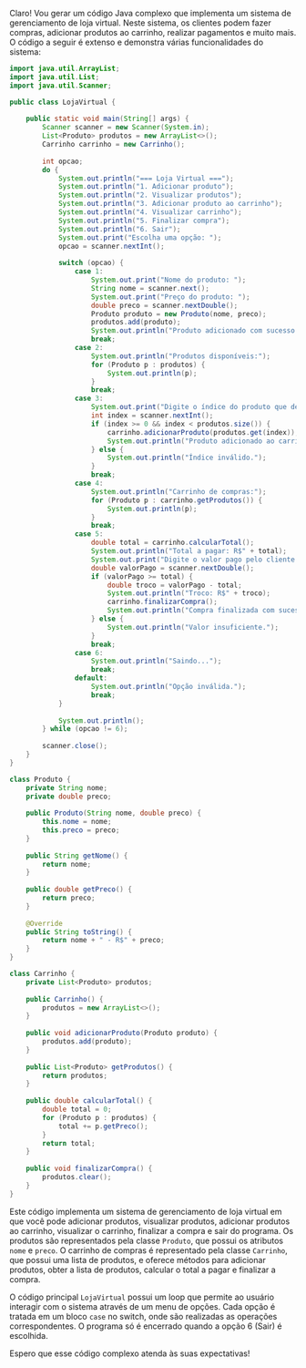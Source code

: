 Claro! Vou gerar um código Java complexo que implementa um sistema de gerenciamento de loja virtual. Neste sistema, os clientes podem fazer compras, adicionar produtos ao carrinho, realizar pagamentos e muito mais. O código a seguir é extenso e demonstra várias funcionalidades do sistema:

```java
import java.util.ArrayList;
import java.util.List;
import java.util.Scanner;

public class LojaVirtual {
    
    public static void main(String[] args) {
        Scanner scanner = new Scanner(System.in);
        List<Produto> produtos = new ArrayList<>();
        Carrinho carrinho = new Carrinho();
        
        int opcao;
        do {
            System.out.println("=== Loja Virtual ===");
            System.out.println("1. Adicionar produto");
            System.out.println("2. Visualizar produtos");
            System.out.println("3. Adicionar produto ao carrinho");
            System.out.println("4. Visualizar carrinho");
            System.out.println("5. Finalizar compra");
            System.out.println("6. Sair");
            System.out.print("Escolha uma opção: ");
            opcao = scanner.nextInt();
            
            switch (opcao) {
                case 1:
                    System.out.print("Nome do produto: ");
                    String nome = scanner.next();
                    System.out.print("Preço do produto: ");
                    double preco = scanner.nextDouble();
                    Produto produto = new Produto(nome, preco);
                    produtos.add(produto);
                    System.out.println("Produto adicionado com sucesso!");
                    break;
                case 2:
                    System.out.println("Produtos disponíveis:");
                    for (Produto p : produtos) {
                        System.out.println(p);
                    }
                    break;
                case 3:
                    System.out.print("Digite o índice do produto que deseja adicionar ao carrinho: ");
                    int index = scanner.nextInt();
                    if (index >= 0 && index < produtos.size()) {
                        carrinho.adicionarProduto(produtos.get(index));
                        System.out.println("Produto adicionado ao carrinho com sucesso!");
                    } else {
                        System.out.println("Índice inválido.");
                    }
                    break;
                case 4:
                    System.out.println("Carrinho de compras:");
                    for (Produto p : carrinho.getProdutos()) {
                        System.out.println(p);
                    }
                    break;
                case 5:
                    double total = carrinho.calcularTotal();
                    System.out.println("Total a pagar: R$" + total);
                    System.out.print("Digite o valor pago pelo cliente: R$");
                    double valorPago = scanner.nextDouble();
                    if (valorPago >= total) {
                        double troco = valorPago - total;
                        System.out.println("Troco: R$" + troco);
                        carrinho.finalizarCompra();
                        System.out.println("Compra finalizada com sucesso!");
                    } else {
                        System.out.println("Valor insuficiente.");
                    }
                    break;
                case 6:
                    System.out.println("Saindo...");
                    break;
                default:
                    System.out.println("Opção inválida.");
                    break;
            }
            
            System.out.println();
        } while (opcao != 6);
        
        scanner.close();
    }
}

class Produto {
    private String nome;
    private double preco;
    
    public Produto(String nome, double preco) {
        this.nome = nome;
        this.preco = preco;
    }
    
    public String getNome() {
        return nome;
    }
    
    public double getPreco() {
        return preco;
    }
    
    @Override
    public String toString() {
        return nome + " - R$" + preco;
    }
}

class Carrinho {
    private List<Produto> produtos;
    
    public Carrinho() {
        produtos = new ArrayList<>();
    }
    
    public void adicionarProduto(Produto produto) {
        produtos.add(produto);
    }
    
    public List<Produto> getProdutos() {
        return produtos;
    }
    
    public double calcularTotal() {
        double total = 0;
        for (Produto p : produtos) {
            total += p.getPreco();
        }
        return total;
    }
    
    public void finalizarCompra() {
        produtos.clear();
    }
}
```

Este código implementa um sistema de gerenciamento de loja virtual em que você pode adicionar produtos, visualizar produtos, adicionar produtos ao carrinho, visualizar o carrinho, finalizar a compra e sair do programa. Os produtos são representados pela classe `Produto`, que possui os atributos `nome` e `preco`. O carrinho de compras é representado pela classe `Carrinho`, que possui uma lista de produtos, e oferece métodos para adicionar produtos, obter a lista de produtos, calcular o total a pagar e finalizar a compra.

O código principal `LojaVirtual` possui um loop que permite ao usuário interagir com o sistema através de um menu de opções. Cada opção é tratada em um bloco `case` no switch, onde são realizadas as operações correspondentes. O programa só é encerrado quando a opção 6 (Sair) é escolhida.

Espero que esse código complexo atenda às suas expectativas!